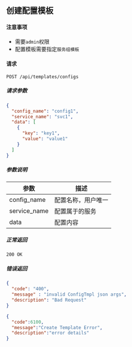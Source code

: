 ## 创建配置模板

#### 注意事项

- 需要`admin`权限
- 配置模板需要指定`服务组模板`

#### 请求

```
POST /api/templates/configs
```

##### 请求参数

```json
{
  "config_name": "config1",
  "service_name": "svc1",
  "data": [
    {
      "key": "key1",
      "value": "value1"
    }
  ]
}
```

##### 参数说明

| 参数 | 描述 |
|-----|-----|
| config_name | 配置名称，用户唯一 |
| service_name | 配置属于的服务 |
| data | 配置内容 |

##### 正常返回

```
200 OK
```

##### 错误返回

```json
{
  "code": "400",
  "message" : "invalid ConfigTmpl json args",
  "description": "Bad Request"
}
```

```json
{
  "code":6100,
  "message":"Create Template Error",
  "description":"error details"
}
```
